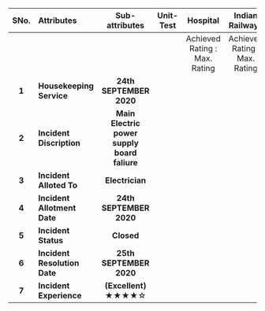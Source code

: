 <!--Tables-->
| **SNo.**| **Attributes** |  **Sub-attributes** | **Unit-Test** | **Hospital**	| 	**Indian Railways** |
| :---:   | :---           |   :---:             | :---:         | :---:        |   :---:             |
|||||Achieved Rating : Max. Rating|Achieved Rating : Max. Rating|
|**1**|**Housekeeping Service** |**24th SEPTEMBER 2020** |
|**2**| **Incident Discription** | **Main Electric power supply board faliure**|
|**3**|**Incident Alloted To** |**Electrician** |
|**4**|**Incident Allotment Date** |**24th SEPTEMBER 2020** |
|**5**|**Incident Status** |**Closed** |
|**6**|**Incident Resolution Date** |**25th SEPTEMBER 2020** |
|**7**|**Incident Experience** |**(Excellent)** ★★★★☆|
